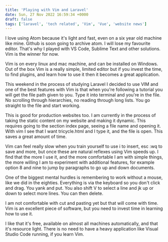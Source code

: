 ```yaml
---
title: 'Playing with Vim and Laravel'
date: Sun, 27 Nov 2022 16:59:34 +0000
draft: false
tags: ['laravel', 'tech related', 'Vim', 'Vue', 'website news']
---
```


I love using Atom because it's light and fast, even on a six year old machine like mine. Github is soon going to archive atom. I will lose my favourite editor. That's why I played with VS Code, Sublime Text and other solutions. Vim is the winner for now.

Vim is on every linux and mac machine, and can be installed on Windows. Out of the box Vim is a really simple, limited editor but if you invest the time, to find plugins, and learn how to use it then it becomes a great application.

This weekend in the process of studying Laravel I decided to use VIM and one of the best features with Vim is that when you're following a tutorial you will get the file path given to you. Type it into terminal and you're in the file. No scrolling through hierarchies, no reading through long lists. You go straight to the file and start working.

This is good for production websites too. I am currently in the process of taking the static content on my website and making it dynamic. This requires going to the section index page, seeing a file name and opening it. With vim I see that I want tricycle.html and I type it, and the file is open. This saves a great amount of time.

Vim can feel really slow when you train yourself to use i to insert, esc :wq to save and more, but once these are natural reflexes using Vim speeds up. I find that the more I use it, and the more comfortable I am with simple things, the more willing I am to experiment with additional features, for example option 8 and nine to jump by paragraphs to go up and down documents.

One of the biggest mental hurdles is remembering to work without a mouse, like we did in the eighties. Everything is via the keyboard so you don't click and drag. You yank and put. You also shift V to select a line and jk up or down to select more lines. You can then delete.

I am not comfortable with cut and pasting yet but that will come with time. Vim is an excellent piece of software, but you need to invest time in learning how to use it.

I like that it's free, available on almost all machines automatically, and that it's resource light. There is no need to have a heavy application like Visual Studio Code running, if you learn Vim.